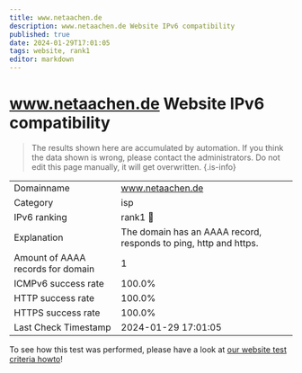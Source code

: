 ```yaml
---
title: www.netaachen.de
description: www.netaachen.de Website IPv6 compatibility
published: true
date: 2024-01-29T17:01:05
tags: website, rank1
editor: markdown
---
```


# www.netaachen.de Website IPv6 compatibility

> The results shown here are accumulated by automation. If you think the data shown is wrong, please contact the administrators. 
> Do not edit this page manually, it will get overwritten.
{.is-info}


|   |   |
| - | - |
| Domainname | www.netaachen.de
| Category | isp |
| IPv6 ranking | rank1 :1st_place_medal: |
| Explanation | The domain has an AAAA record, responds to ping, http and https. |
| Amount of AAAA records for domain | 1 |
| ICMPv6 success rate | 100.0%|
| HTTP success rate | 100.0% |
| HTTPS success rate | 100.0% |
| Last Check Timestamp | 2024-01-29 17:01:05 |

To see how this test was performed, please have a look at [our website test criteria howto](/howto/testcriteria/website)!

